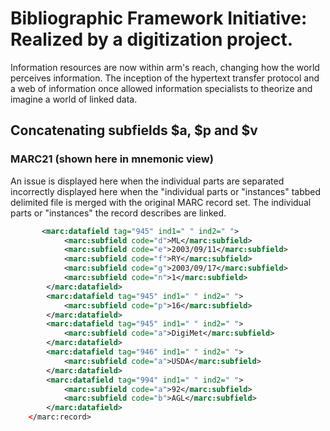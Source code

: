 # Bibliographic Framework Initiative: Realized by a digitization project.

Information resources are now within arm's reach, changing how the world perceives information. The inception of the hypertext transfer protocol and a web of information once allowed information specialists to theorize and imagine a world of linked data.  

## Concatenating subfields $a, $p and $v

### MARC21 (shown here in mnemonic view)

An issue is displayed here when the individual parts are separated incorrectly displayed here when the "individual parts or "instances"  tabbed delimited file is merged with the original MARC record set.
The individual parts or "instances" the record describes are linked. 

```xml
       <marc:datafield tag="945" ind1=" " ind2=" ">
            <marc:subfield code="d">ML</marc:subfield>
            <marc:subfield code="e">2003/09/11</marc:subfield>
            <marc:subfield code="f">RY</marc:subfield>
            <marc:subfield code="g">2003/09/17</marc:subfield>
            <marc:subfield code="n">1</marc:subfield>
        </marc:datafield>
        <marc:datafield tag="945" ind1=" " ind2=" ">
            <marc:subfield code="p">16</marc:subfield>
        </marc:datafield>
        <marc:datafield tag="945" ind1=" " ind2=" ">
            <marc:subfield code="a">DigiMet</marc:subfield>
        </marc:datafield>
        <marc:datafield tag="946" ind1=" " ind2=" ">
            <marc:subfield code="a">USDA</marc:subfield>
        </marc:datafield>
        <marc:datafield tag="994" ind1=" " ind2=" ">
            <marc:subfield code="a">92</marc:subfield>
            <marc:subfield code="b">AGL</marc:subfield>
        </marc:datafield>
    </marc:record>
```    